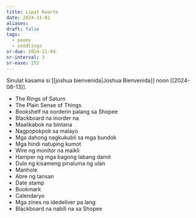 ```yaml
---
title: Lipat Kwarto
date: 2024-11-01
aliases: 
draft: false
tags:
  - poems
  - seedlings
sr-due: 2024-11-04
sr-interval: 3
sr-ease: 252
---
```

Sinulat kasama si [[joshua bienvenida|Joshua Bienvenida]] noon [[2024-08-13]].

- The Rings of Saturn
- The Plain Sense of Things
- Bookshelf na oorderin palang sa Shopee
- Blackboard na inorder na
- Maalikabok na bintana
- Nagpopokpok sa malayo
- Mga dahong nagkukubli sa mga bundok
- Mga hindi natuping kumot
- Wire ng monitor na maikli
- Hamper ng mga bagong labang damit
- Dulo ng kisameng pinaluma ng ulan
- Manhole
- Abre ng tansan
- Date stamp
- Bookmark
- Calendaryo
- Mga zines na idedeliver pa lang
- Blackboard na nabili na sa Shopee